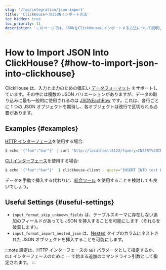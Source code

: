 ```yaml
---
slug: '/faq/integration/json-import'
title: 'ClickHouseへのJSONインポート方法'
toc_hidden: true
toc_priority: 11
description: 'このページでは、JSONをClickHouseにインポートする方法について説明します。'
---
```





# How to Import JSON Into ClickHouse? {#how-to-import-json-into-clickhouse}

ClickHouse は、入力と出力のための幅広い [データフォーマット](../../interfaces/formats.md) をサポートしています。その中には複数の JSON バリエーションがありますが、データの取り込みに最も一般的に使用されるのは [JSONEachRow](../../interfaces/formats.md#jsoneachrow) です。これは、各行ごとに 1 つの JSON オブジェクトを期待し、各オブジェクトは改行で区切られる必要があります。

## Examples {#examples}

[HTTP インターフェース](../../interfaces/http.md)を使用する場合:

``` bash
$ echo '{"foo":"bar"}' | curl 'http://localhost:8123/?query=INSERT%20INTO%20test%20FORMAT%20JSONEachRow' --data-binary @-
```

[CLI インターフェース](../../interfaces/cli.md)を使用する場合:

``` bash
$ echo '{"foo":"bar"}'  | clickhouse-client --query="INSERT INTO test FORMAT JSONEachRow"
```

データを手動で挿入する代わりに、[統合ツール](../../integrations/index.mdx) を使用することを検討しても良いでしょう。

## Useful Settings {#useful-settings}

- `input_format_skip_unknown_fields` は、テーブルスキーマに存在しない追加のフィールドがあっても JSON を挿入することを可能にします（それらを破棄します）。
- `input_format_import_nested_json` は、[Nested](../../sql-reference/data-types/nested-data-structures/index.md) タイプのカラムにネストされた JSON オブジェクトを挿入することを可能にします。

:::note
設定は、HTTP インターフェースの `GET` パラメータとして指定するか、`CLI` インターフェースのために `--` で始まる追加のコマンドライン引数として指定されます。
:::
